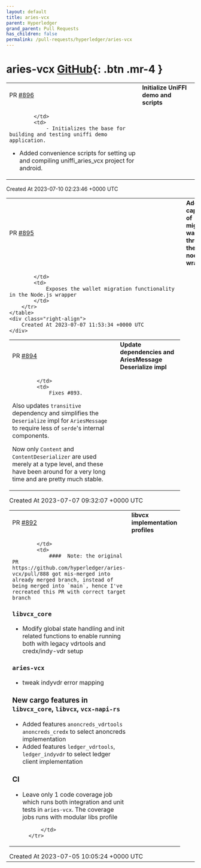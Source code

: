 ```yaml
---
layout: default
title: aries-vcx
parent: Hyperledger
grand_parent: Pull Requests
has_children: false
permalink: /pull-requests/hyperledger/aries-vcx
---
```


# aries-vcx <span class="fs-3 right-align">[GitHub](https://github.com/hyperledger/aries-vcx){: .btn .mr-4 }</span>


<div>
    <table>
        <tr>
            <td>
                PR <a href="https://github.com/hyperledger/aries-vcx/pull/896" class=".btn">#896</a>
            </td>
            <td>
                <b>
                    Initialize UniFFI demo and scripts
                </b>
            </td>
        </tr>
        <tr>
            <td>
                
            </td>
            <td>
                - Initializes the base for building and testing uniffi demo application.
- Added convenience scripts for setting up and compiling uniffi_aries_vcx project for android.
            </td>
        </tr>
    </table>
    <div class="right-align">
        Created At 2023-07-10 02:23:46 +0000 UTC
    </div>
</div>

<div>
    <table>
        <tr>
            <td>
                PR <a href="https://github.com/hyperledger/aries-vcx/pull/895" class=".btn">#895</a>
            </td>
            <td>
                <b>
                    Added capability of migrating wallet through the node.js wrapper
                </b>
            </td>
        </tr>
        <tr>
            <td>
                
            </td>
            <td>
                Exposes the wallet migration functionality in the Node.js wrapper
            </td>
        </tr>
    </table>
    <div class="right-align">
        Created At 2023-07-07 11:53:34 +0000 UTC
    </div>
</div>

<div>
    <table>
        <tr>
            <td>
                PR <a href="https://github.com/hyperledger/aries-vcx/pull/894" class=".btn">#894</a>
            </td>
            <td>
                <b>
                    Update dependencies and AriesMessage Deserialize impl
                </b>
            </td>
        </tr>
        <tr>
            <td>
                
            </td>
            <td>
                Fixes #893.

Also updates `transitive` dependency and simplifies the `Deserialize` impl for `AriesMessage` to require less of `serde`'s internal components. 

Now only `Content` and `ContentDeserializer` are used merely at a type level, and these have been around for a very long time and are pretty much stable.
            </td>
        </tr>
    </table>
    <div class="right-align">
        Created At 2023-07-07 09:32:07 +0000 UTC
    </div>
</div>

<div>
    <table>
        <tr>
            <td>
                PR <a href="https://github.com/hyperledger/aries-vcx/pull/892" class=".btn">#892</a>
            </td>
            <td>
                <b>
                    libvcx implementation profiles
                </b>
            </td>
        </tr>
        <tr>
            <td>
                
            </td>
            <td>
                ####  Note: the original PR https://github.com/hyperledger/aries-vcx/pull/888 got mis-merged into already merged branch, instead of being merged into `main`, hence I've recreated this PR with correct target branch

### `libvcx_core`
- Modify global state handling and init related functions to enable running both with legacy vdrtools and credx/indy-vdr setup

### `aries-vcx`
- tweak indyvdr error mapping

### New cargo features in `libvcx_core`, `libvcx`, `vcx-napi-rs`
- Added features `anoncreds_vdrtools` `anoncreds_credx` to select anoncreds implementation 
- Added features `ledger_vdrtools`, `ledger_indyvdr` to select ledger client implementation

### CI
- Leave only 1 code coverage job which runs both integration and unit tests in `aries-vcx`. The coverage jobs runs with modular libs profile



            </td>
        </tr>
    </table>
    <div class="right-align">
        Created At 2023-07-05 10:05:24 +0000 UTC
    </div>
</div>

